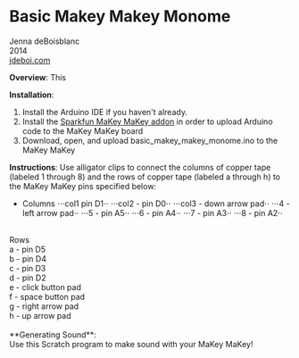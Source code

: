Basic Makey Makey Monome
==============

Jenna deBoisblanc<br>
2014<br>
[jdeboi.com](http://jdeboi.com/makey-makey-monome/)

**Overview**: This  

**Installation**:
1. Install the Arduino IDE if you haven't already.
2. Install the [Sparkfun MaKey MaKey addon](https://learn.sparkfun.com/tutorials/makey-makey-advanced-guide/installing-the-arduino-addon) in order to upload Arduino code to the MaKey MaKey board
3. Download, open, and upload basic_makey_makey_monome.ino to the MaKey MaKey

**Instructions**: Use alligator clips to connect the columns of copper tape (labeled 1 through 8) and the rows of copper tape (labeled a through h) to the MaKey MaKey pins specified below:<br>
* Columns
⋅⋅⋅col1 pin D1⋅⋅
⋅⋅⋅col2 - pin D0⋅⋅
⋅⋅⋅col3 - down arrow pad⋅⋅
⋅⋅⋅4 - left arrow pad⋅⋅
⋅⋅⋅5 - pin A5⋅⋅
⋅⋅⋅6 - pin A4⋅⋅
⋅⋅⋅7 - pin A3⋅⋅
⋅⋅⋅8 - pin A2⋅⋅
<br>
Rows<br>
a - pin D5<br>
b - pin D4<br>
c - pin D3<br>
d - pin D2<br>
e - click button pad<br>
f - space button pad<br>
g - right arrow pad<br>
h - up arrow pad<br>
<br>
**Generating Sound**:<br>
Use this Scratch program to make sound with your MaKey MaKey!  
  
